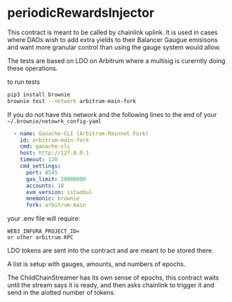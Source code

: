 # periodicRewardsInjector

This contract is meant to be called by chainlink uplink.  It is used in cases where DAOs wish to add extra yields to their Balancer Gaugue emisisons and want more granular control than using the gauge system would allow.


The tests are based on LDO on Arbitrum where a multisig is curerntly doing these operations.

to run tests

```bash
pip3 install brownie
brownie test --network arbitrum-main-fork
```

If you do not have this network and the following lines to the end of your `~/.brownie/netowrk_config-yaml`
```yaml
  - name: Ganache-CLI (Arbitrum-Mainnet Fork)
    id: arbitrum-main-fork
    cmd: ganache-cli
    host: http://127.0.0.1
    timeout: 120
    cmd_settings:
      port: 8545
      gas_limit: 20000000
      accounts: 10
      evm_version: istanbul
      mnemonic: brownie
      fork: arbitrum-main

```

your .env file will require:
```
WEB3_INFURA_PROJECT_ID=
or other arbitrum RPC
```
LDO tokens are sent into the contract and are meant to be stored there.

A list is setup with gauges, amounts, and numbers of epochs.

The ChildChainStreamer has its own sense of epochs, this contract waits until the stream says it is ready, and then asks chainlink to trigger it and send in the alotted number of tokens.
